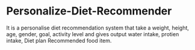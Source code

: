 # Personalize-Diet-Recommender
It is a personalise diet recommendation system  that take a weight, height, age, gender, goal, activity level and gives output water intake, protien intake, Diet plan Recommended food item.
